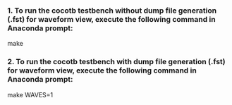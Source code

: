### 1. To run the cocotb testbench without dump file generation (.fst) for waveform view, execute the following command in Anaconda prompt:
   make
### 2. To run the cocotb testbench with dump file generation (.fst) for waveform view, execute the following command in Anaconda prompt:
   make WAVES=1
